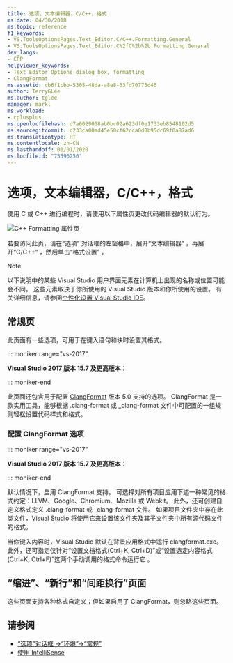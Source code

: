 ```yaml
---
title: 选项，文本编辑器，C/C++，格式
ms.date: 04/30/2018
ms.topic: reference
f1_keywords:
- VS.ToolsOptionsPages.Text_Editor.C/C++.Formatting.General
- VS.ToolsOptionsPages.Text_Editor.C%2fC%2b%2b.Formatting.General
dev_langs:
- CPP
helpviewer_keywords:
- Text Editor Options dialog box, formatting
- ClangFormat
ms.assetid: cb6f1cbb-5305-48da-a8e8-33fd70775d46
author: TerryGLee
ms.author: tglee
manager: markl
ms.workload:
- cplusplus
ms.openlocfilehash: d7a6029058ab0bc02a623df0e1733eb8548102d5
ms.sourcegitcommit: d233ca00ad45e50cf62cca0d0b95dc69f0a87ad6
ms.translationtype: HT
ms.contentlocale: zh-CN
ms.lasthandoff: 01/01/2020
ms.locfileid: "75596250"
---
```

# <a name="options-text-editor-cc-formatting"></a>选项，文本编辑器，C/C++，格式

使用 C 或 C++ 进行编程时，请使用以下属性页更改代码编辑器的默认行为。

![C++ Formatting 属性页](media/cpp-formatting.png)

若要访问此页，请在“选项”  对话框的左窗格中，展开“文本编辑器”  ，再展开“C/C++”  ，然后单击“格式设置”  。

> [!NOTE]
> 以下说明中的某些 Visual Studio 用户界面元素在计算机上出现的名称或位置可能会不同。 这些元素取决于你所使用的 Visual Studio 版本和你所使用的设置。 有关详细信息，请参阅[个性化设置 Visual Studio IDE](../../ide/personalizing-the-visual-studio-ide.md)。

## <a name="general-page"></a>常规页

此页面有一些选项，可用于在键入语句和块时设置其格式。

::: moniker range="vs-2017"

**Visual Studio 2017 版本 15.7 及更高版本**：

::: moniker-end

此页面还包含用于配置 [ClangFormat](https://clang.llvm.org/docs/ClangFormat.html) 版本 5.0 支持的选项。 ClangFormat 是一款实用工具，能够根据 .clang-format 或 _clang-format 文件中可配置的一组规则轻松设置代码样式和格式。

### <a name="configuring-clangformat-options"></a>配置 ClangFormat 选项

::: moniker range="vs-2017"

**Visual Studio 2017 版本 15.7 及更高版本**：

::: moniker-end

默认情况下，启用 ClangFormat 支持。 可选择对所有项目应用下述一种常见的格式约定：LLVM、Google、Chromium、Mozilla 或 Webkit。 此外，还可创建自定义格式定义 .clang-format 或 _clang-format 文件。 如果项目文件夹中存在此类文件，Visual Studio 将使用它来设置该文件夹及其子文件夹中所有源代码文件的格式。

当你键入内容时，Visual Studio 默认在背景应用格式中运行 clangformat.exe。 此外，还可指定仅针对“设置文档格式(Ctrl+K, Ctrl+D)”或“设置选定内容格式(Ctrl+K, Ctrl+F)”这两个手动调用的格式命令运行它   。

## <a name="indentation-new-lines-spacing-wrapping-pages"></a>“缩进”、“新行”和“间距换行”页面

这些页面支持各种格式自定义；但如果启用了 ClangFormat，则忽略这些页面。

## <a name="see-also"></a>请参阅

- [“选项”对话框 ->“环境”->“常规”](../../ide/reference/general-environment-options-dialog-box.md)
- [使用 IntelliSense](../../ide/using-intellisense.md)
